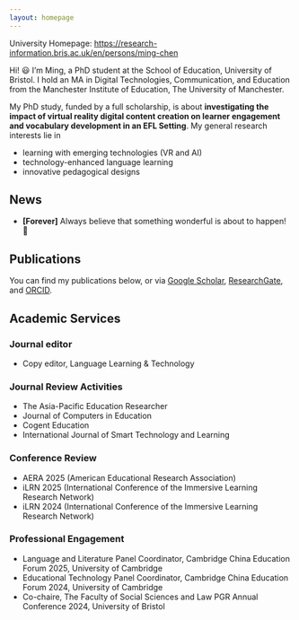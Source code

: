 ```yaml
---
layout: homepage
---
```

University Homepage: https://research-information.bris.ac.uk/en/persons/ming-chen

Hi! 😃 I’m Ming, a PhD student at the School of Education, University of Bristol. I hold an MA in Digital Technologies, Communication, and Education from the Manchester Institute of Education, The University of Manchester.

My PhD study, funded by a full scholarship, is about **investigating the impact of virtual reality digital content creation on learner engagement and vocabulary development in an EFL Setting**. My general research interests lie in
- learning with emerging technologies (VR and AI)
- technology-enhanced language learning
- innovative pedagogical designs


## News

- **[Forever]** Always believe that something wonderful is about to happen! 🥰

## Publications

You can find my publications below, or via [Google Scholar](https://scholar.google.com/citations?user=bhmuN8YAAAAJ&hl=en), [ResearchGate](https://www.researchgate.net/profile/Ming-Chen-174), and [ORCID](https://orcid.org/0000-0003-4099-1606).

## Academic Services

### Journal editor
- Copy editor, Language Learning & Technology

### Journal Review Activities  
- The Asia-Pacific Education Researcher 
- Journal of Computers in Education  
- Cogent Education  
- International Journal of Smart Technology and Learning  

### Conference Review  
- AERA 2025 (American Educational Research Association)  
- iLRN 2025 (International Conference of the Immersive Learning Research Network)  
- iLRN 2024 (International Conference of the Immersive Learning Research Network)  

### Professional Engagement  
- Language and Literature Panel Coordinator, Cambridge China Education Forum 2025, University of Cambridge  
- Educational Technology Panel Coordinator, Cambridge China Education Forum 2024, University of Cambridge
- Co-chaire, The Faculty of Social Sciences and Law PGR Annual Conference 2024, University of Bristol

